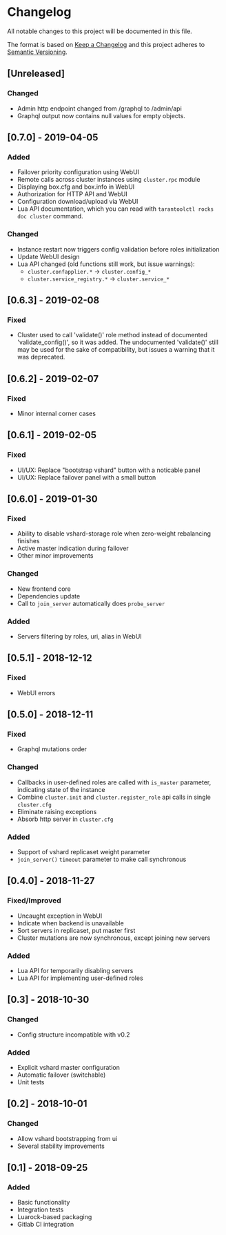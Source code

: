# Changelog
All notable changes to this project will be documented in this file.

The format is based on [Keep a Changelog](http://keepachangelog.com/en/1.0.0/)
and this project adheres to [Semantic Versioning](http://semver.org/spec/v2.0.0.html).

## [Unreleased]

### Changed

- Admin http endpoint changed from /graphql to /admin/api
- Graphql output now contains null values for empty objects.

## [0.7.0] - 2019-04-05

### Added

- Failover priority configuration using WebUI
- Remote calls across cluster instances using `cluster.rpc` module
- Displaying box.cfg and box.info in WebUI
- Authorization for HTTP API and WebUI
- Configuration download/upload via WebUI
- Lua API documentation, which you can read with `tarantoolctl rocks doc cluster` command.

### Changed

- Instance restart now triggers config validation before roles initialization
- Update WebUI design
- Lua API changed (old functions still work, but issue warnings):
  - `cluster.confapplier.*` -> `cluster.config_*`
  - `cluster.service_registry.*` -> `cluster.service_*`

## [0.6.3] - 2019-02-08

### Fixed

- Cluster used to call 'validate()' role method instead of documented
  'validate_config()', so it was added. The undocumented 'validate()'
  still may be used for the sake of compatibility, but issues a warning
  that it was deprecated.

## [0.6.2] - 2019-02-07

### Fixed

- Minor internal corner cases

## [0.6.1] - 2019-02-05

### Fixed

- UI/UX: Replace "bootstrap vshard" button with a noticable panel
- UI/UX: Replace failover panel with a small button

## [0.6.0] - 2019-01-30

### Fixed

- Ability to disable vshard-storage role when zero-weight rebalancing finishes
- Active master indication during failover
- Other minor improvements

### Changed

- New frontend core
- Dependencies update
- Call to `join_server` automatically does `probe_server`

### Added

- Servers filtering by roles, uri, alias in WebUI

## [0.5.1] - 2018-12-12

### Fixed

- WebUI errors

## [0.5.0] - 2018-12-11

### Fixed

- Graphql mutations order

### Changed

- Callbacks in user-defined roles are called with `is_master` parameter,
  indicating state of the instance
- Combine `cluster.init` and `cluster.register_role` api calls in single `cluster.cfg`
- Eliminate raising exceptions
- Absorb http server in `cluster.cfg`

### Added

- Support of vshard replicaset weight parameter
- `join_server()` `timeout` parameter to make call synchronous

## [0.4.0] - 2018-11-27
### Fixed/Improved
- Uncaught exception in WebUI
- Indicate when backend is unavailable
- Sort servers in replicaset, put master first
- Cluster mutations are now synchronous, except joining new servers

### Added
- Lua API for temporarily disabling servers
- Lua API for implementing user-defined roles

## [0.3] - 2018-10-30
### Changed
- Config structure incompatible with v0.2

### Added
- Explicit vshard master configuration
- Automatic failover (switchable)
- Unit tests

## [0.2] - 2018-10-01
### Changed
- Allow vshard bootstrapping from ui
- Several stability improvements

## [0.1] - 2018-09-25
### Added
- Basic functionality
- Integration tests
- Luarock-based packaging
- Gitlab CI integration

